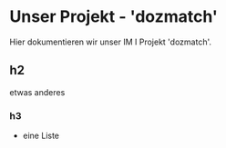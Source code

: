 # Unser Projekt - 'dozmatch'

Hier dokumentieren wir unser IM I Projekt 'dozmatch'.

## h2

etwas anderes

### h3

- eine Liste
